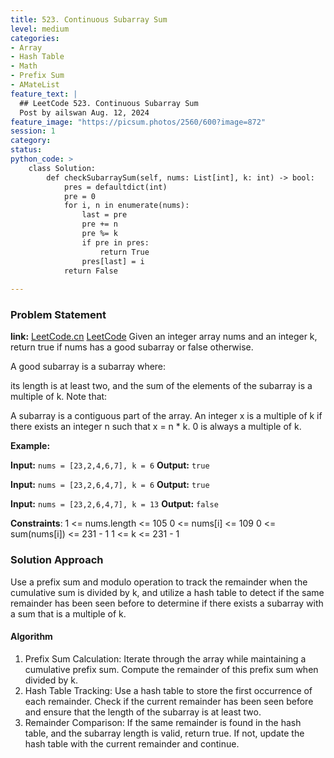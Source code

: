 ```yaml
---
title: 523. Continuous Subarray Sum
level: medium
categories:
- Array
- Hash Table
- Math
- Prefix Sum
- AMateList
feature_text: |
  ## LeetCode 523. Continuous Subarray Sum
  Post by ailswan Aug. 12, 2024
feature_image: "https://picsum.photos/2560/600?image=872"
session: 1
category:
status: 
python_code: >
    class Solution:
        def checkSubarraySum(self, nums: List[int], k: int) -> bool:
            pres = defaultdict(int)
            pre = 0
            for i, n in enumerate(nums):
                last = pre
                pre += n
                pre %= k
                if pre in pres:
                    return True
                pres[last] = i
            return False
                
---
```


### Problem Statement
**link:**
[LeetCode.cn](https://leetcode.cn/problems/continuous-subarray-sum/)
[LeetCode](https://leetcode.com/continuous-subarray-sum/)
Given an integer array nums and an integer k, return true if nums has a good subarray or false otherwise.

A good subarray is a subarray where:

its length is at least two, and
the sum of the elements of the subarray is a multiple of k.
Note that:

A subarray is a contiguous part of the array.
An integer x is a multiple of k if there exists an integer n such that x = n * k. 0 is always a multiple of k.
 

**Example:**

**Input:** `nums = [23,2,4,6,7], k = 6`
**Output:** `true`

**Input:** `nums = [23,2,6,4,7], k = 6`
**Output:** `true`

**Input:** `nums = [23,2,6,4,7], k = 13`
**Output:** `false`

**Constraints**:
1 <= nums.length <= 105
0 <= nums[i] <= 109
0 <= sum(nums[i]) <= 231 - 1
1 <= k <= 231 - 1
 
### Solution Approach
Use a prefix sum and modulo operation to track the remainder when the cumulative sum is divided by k, and utilize a hash table to detect if the same remainder has been seen before to determine if there exists a subarray with a sum that is a multiple of k.

#### Algorithm
1. Prefix Sum Calculation: Iterate through the array while maintaining a cumulative prefix sum. Compute the remainder of this prefix sum when divided by k.
2. Hash Table Tracking: Use a hash table to store the first occurrence of each remainder. Check if the current remainder has been seen before and ensure that the length of the subarray is at least two.
3. Remainder Comparison: If the same remainder is found in the hash table, and the subarray length is valid, return true. If not, update the hash table with the current remainder and continue.